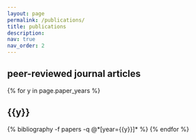 ```yaml
---
layout: page
permalink: /publications/
title: publications
description:
nav: true
nav_order: 2
---
```


<!-- _pages/publications.md -->
<div class="publications">
<h2>peer-reviewed journal articles</h2>
{% for y in page.paper_years %}
  <h2 class="year">{{y}}</h2>
  {% bibliography -f papers -q @*[year={{y}}]* %}
{% endfor %}

</div>

